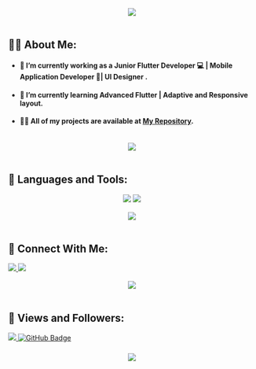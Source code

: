 <div align="center">
    <img src="https://readme-typing-svg.herokuapp.com/?font=Righteous&size=40&center=true&vCenter=true&width=500&height=70&duration=3500&lines=Hi+There!+👋;+I'm+Moustafa+AbdEL-Rahim!+🦚💙 ;"/>
</div>

<br>

## 🙋‍♂️ About Me:

- #### 🔭 I’m currently working as a  **Junior Flutter Developer 💻** | **Mobile Application Developer** 📱| **UI Designer**  .

- #### 🌱 I’m currently learning  Advanced Flutter | Adaptive and Responsive layout.

- #### 👨‍💻 All of my projects are available at  **[My Repository](https://github.com/MoustafaAbdelrahimGaallouss?page=1&tab=repositories)**.

<br>
<div align="center">
    <img src="https://user-images.githubusercontent.com/73097560/115834477-dbab4500-a447-11eb-908a-139a6edaec5c.gif" />
</div>
<br>


## 🚀 Languages and Tools:
<div align="center">
    <img src="https://skillicons.dev/icons?i=flutter,dart,firebase,cpp," />
    <img src="https://skillicons.dev/icons?i=github,vscode,figma,postman,git" /><br>
</div>

<br>
<div align="center">
    <img src="https://user-images.githubusercontent.com/73097560/115834477-dbab4500-a447-11eb-908a-139a6edaec5c.gif" />
</div>
<br>

## 🤝 Connect With Me:

<div align="left">
    <a href="https://www.linkedin.com/in/moustafa-abdel-rahim-188174281/" target="_blank">
        <img src="https://img.shields.io/badge/LinkedIn-0077B5?style=for-the-badge&logo=linkedin&logoColor=white" target="_blank" />
    </a>
  <a href="mailto:moustafabdelrm@gmail.com">
    <img src="https://img.shields.io/badge/Gmail-333333?style=for-the-badge&logo=gmail&logoColor=red" />
  </a>
       
</div>

<br>
<div align="center">
    <img src="https://user-images.githubusercontent.com/73097560/115834477-dbab4500-a447-11eb-908a-139a6edaec5c.gif" />
</div>
<br>

## 💜 Views and Followers:

<a href="https://github.com/MoustafaAbdelrahimGaallouss/github-profile-views-counter">
    <img src="https://komarev.com/ghpvc/?username=Moustafa-Abd El-Rahim">
</a>
<a href="https://github.com/MoustafaAbdelrahimGaallouss?tab=followers"><img src="https://img.shields.io/github/followers/Moustafa-Abd El-Rahim?label=Followers&style=social" alt="GitHub Badge"></a>
<h3 align="center">
    <img src="https://readme-typing-svg.herokuapp.com/?font=Righteous&size=25&center=true&vCenter=true&width=500&height=70&duration=4000&lines=Thanks+for+visiting!+❤️;+Shoot+me+a+message+on+Linkedin!;I'm+Long+Life+Learner">
</h3>

<br/>


<!-- Moustafa Abd El-Rahim Hassan
_________________________________
cv Link: 
https://drive.google.com/file/d/1qrdN2nL_X4CD4vcrPV9JC_tCb3pABb11/view?usp=sharing
Linked in : https://www.linkedin.com/in/moustafa-abdel-rahim-188174281/
GitHub:
https://github.com/MoustafaAbdelrahimGaallouss -->
